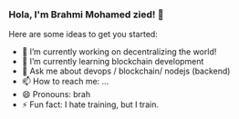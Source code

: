### Hola, I'm Brahmi Mohamed zied! 👋



Here are some ideas to get you started:

- 🔭 I’m currently working on decentralizing the world!
- 🌱 I’m currently learning blockchain development
- 💬 Ask me about devops / blockchain/ nodejs (backend)
- 📫 How to reach me: ...
- 😄 Pronouns: brah
- ⚡ Fun fact: I hate training, but I train.
